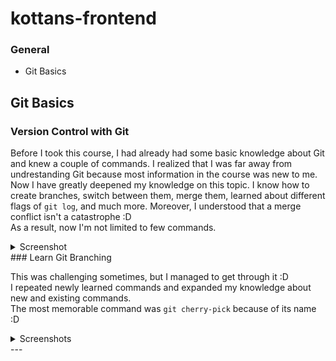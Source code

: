 # kottans-frontend

### General

* Git Basics

## Git Basics

### Version Control with Git

Before I took this course, I had already had some basic knowledge about Git and knew a couple of commands. I realized that I was far away from undrestanding Git because most information in the course was new to me. Now I have greatly deepened my knowledge on this topic. I know how to create branches, switch between them, merge them, learned about different flags of `git log`, and much more. Moreover, I understood that a merge conflict isn't a catastrophe :D  
As a result, now I'm not limited to few commands.

<details>
<summary>Screenshot</summary>

<p>

![screenshot of the course "version control with git"](task_git_basics/version_control_with_git.png)

</p>

</details>
### Learn Git Branching

This was challenging sometimes, but I managed to get through it :D  
I repeated newly learned commands and expanded my knowledge about new and existing commands.  
The most memorable command was `git cherry-pick` because of its name :D
<details>

<summary>Screenshots</summary>

<p>

![screenshot 1 learngitbranching](task_git_basics/learngitbranching_1.png)
![screenshot 2 learngitbranching](task_git_basics/learngitbranching_2.png)

</p>

</details>
---
